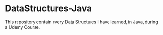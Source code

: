 # DataStructures-Java
This repository contain every Data Structures I have learned, in Java, during a Udemy Course.

